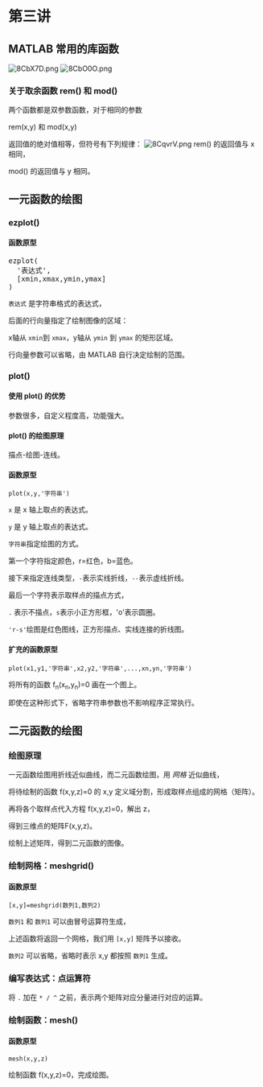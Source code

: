 # 第三讲
## MATLAB 常用的库函数
![8CbX7D.png](https://s2.ax1x.com/2020/03/10/8CbX7D.png)
![8CbO0O.png](https://s2.ax1x.com/2020/03/10/8CbO0O.png)

### 关于取余函数 rem() 和 mod()
两个函数都是双参数函数，对于相同的参数

rem(x,y) 和 mod(x,y)

返回值的绝对值相等，但符号有下列规律：
![8CqvrV.png](https://s2.ax1x.com/2020/03/10/8CqvrV.png)
rem() 的返回值与 x 相同，

mod() 的返回值与 y 相同。

## 一元函数的绘图
### ezplot()
#### 函数原型
<pre>ezplot(
  '表达式',
  [xmin,xmax,ymin,ymax]
)</pre>
`表达式` 是字符串格式的表达式，

后面的行向量指定了绘制图像的区域：

x轴从 `xmin`到 `xmax`，y轴从 `ymin` 到 `ymax` 的矩形区域。

行向量参数可以省略，由 MATLAB 自行决定绘制的范围。

### plot()
#### 使用 plot() 的优势
参数很多，自定义程度高，功能强大。
#### plot() 的绘图原理
描点-绘图-连线。
#### 函数原型
`plot(x,y,'字符串')`

`x` 是 x 轴上取点的表达式。

`y` 是 y 轴上取点的表达式。

`字符串`指定绘图的方式。

第一个字符指定颜色，r=红色，b=蓝色。

接下来指定连线类型，`-`表示实线折线，`--`表示虚线折线。

最后一个字符表示取样点的描点方式，

`.` 表示不描点，`s`表示小正方形框，'o'表示圆圈。

`'r-s'`绘图是红色图线，正方形描点、实线连接的折线图。

#### 扩充的函数原型
`plot(x1,y1,'字符串',x2,y2,'字符串',...,xn,yn,'字符串')`

将所有的函数 f<sub>n</sub>(x<sub>n</sub>,y<sub>n</sub>)=0 画在一个图上。

即使在这种形式下，省略字符串参数也不影响程序正常执行。
## 二元函数的绘图
### 绘图原理
一元函数绘图用折线近似曲线，而二元函数绘图，用 *网格* 近似曲线，

将待绘制的函数 f(x,y,z)=0 的 x,y 定义域分割，形成取样点组成的网格（矩阵）。

再将各个取样点代入方程 f(x,y,z)=0，解出 z，

得到三维点的矩阵F(x,y,z)。

绘制上述矩阵，得到二元函数的图像。
### 绘制网格：meshgrid()
#### 函数原型
`[x,y]=meshgrid(数列1,数列2)`

`数列1` 和 `数列1` 可以由冒号运算符生成，

上述函数将返回一个网格，我们用 `[x,y]` 矩阵予以接收。

`数列2` 可以省略，省略时表示 x,y 都按照 `数列1` 生成。
### 编写表达式：点运算符
将 `.` 加在 `* / ^` 之前，表示两个矩阵对应分量进行对应的运算。
### 绘制函数：mesh()
#### 函数原型
`mesh(x,y,z)`

绘制函数 f(x,y,z)=0，完成绘图。
